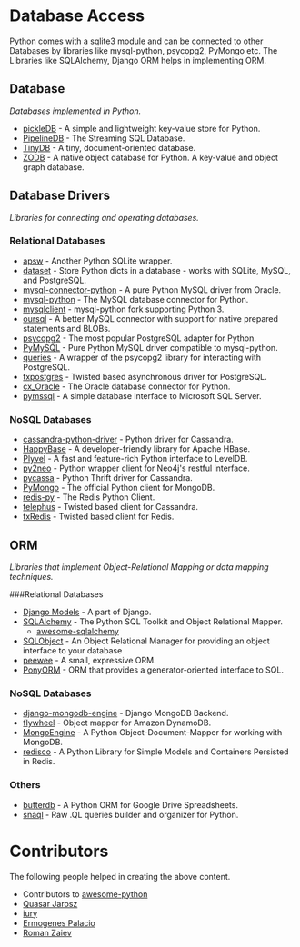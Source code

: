 Database Access
===============

Python comes with a sqlite3 module and can be connected to other Databases by libraries like mysql-python, psycopg2, PyMongo etc. The Libraries like SQLAlchemy, Django ORM helps in implementing ORM.

Database
--------

*Databases implemented in Python.*

* [pickleDB](https://pythonhosted.org/pickleDB/) - A simple and lightweight key-value store for Python.
* [PipelineDB](http://www.pipelinedb.com/) - The Streaming SQL Database.
* [TinyDB](https://github.com/msiemens/tinydb) - A tiny, document-oriented database.
* [ZODB](http://www.zodb.org/) - A native object database for Python. A key-value and object graph database.

Database Drivers
----------------

*Libraries for connecting and operating databases.*

### Relational Databases

* [apsw](http://rogerbinns.github.io/apsw/) - Another Python SQLite wrapper.
* [dataset](https://github.com/pudo/dataset) - Store Python dicts in a database - works with SQLite, MySQL, and PostgreSQL.
* [mysql-connector-python](https://pypi.python.org/pypi/mysql-connector-python) - A pure Python MySQL driver from Oracle.
* [mysql-python](http://sourceforge.net/projects/mysql-python/) - The MySQL database connector for Python.
* [mysqlclient](https://github.com/PyMySQL/mysqlclient-python) - mysql-python fork supporting Python 3.
* [oursql](https://pythonhosted.org/oursql/) - A better MySQL connector with support for native prepared statements and BLOBs.
* [psycopg2](http://initd.org/psycopg/) - The most popular PostgreSQL adapter for Python.
* [PyMySQL](https://github.com/PyMySQL/PyMySQL) - Pure Python MySQL driver compatible to mysql-python.
* [queries](https://github.com/gmr/queries) - A wrapper of the psycopg2 library for interacting with PostgreSQL.
* [txpostgres](http://txpostgres.readthedocs.org/) - Twisted based asynchronous driver for PostgreSQL.
* [cx_Oracle](http://cx-oracle.sourceforge.net/) - The Oracle database connector for Python.
* [pymssql](http://www.pymssql.org/) - A simple database interface to Microsoft SQL Server.

### NoSQL Databases

* [cassandra-python-driver](https://github.com/datastax/python-driver) - Python driver for Cassandra.
* [HappyBase](http://happybase.readthedocs.org/) - A developer-friendly library for Apache HBase.
* [Plyvel](https://plyvel.readthedocs.org/) - A fast and feature-rich Python interface to LevelDB.
* [py2neo](http://book.py2neo.org/) - Python wrapper client for Neo4j's restful interface.
* [pycassa](https://github.com/pycassa/pycassa) - Python Thrift driver for Cassandra.
* [PyMongo](http://docs.mongodb.org/ecosystem/drivers/python/) - The official Python client for MongoDB.
* [redis-py](https://github.com/andymccurdy/redis-py) - The Redis Python Client.
* [telephus](https://github.com/driftx/Telephus) - Twisted based client for Cassandra.
* [txRedis](https://github.com/deldotdr/txRedis) - Twisted based client for Redis.

ORM
---

*Libraries that implement Object-Relational Mapping or data mapping techniques.*

###Relational Databases

* [Django Models](https://docs.djangoproject.com/en/dev/topics/db/models/) - A part of Django.
* [SQLAlchemy](http://www.sqlalchemy.org/) - The Python SQL Toolkit and Object Relational Mapper.
    * [awesome-sqlalchemy](https://github.com/dahlia/awesome-sqlalchemy)
* [SQLObject](http://www.sqlobject.org/) - An Object Relational Manager for providing an object interface to your database
* [peewee](https://github.com/coleifer/peewee) - A small, expressive ORM.
* [PonyORM](http://ponyorm.com) - ORM that provides a generator-oriented interface to SQL.

### NoSQL Databases

* [django-mongodb-engine](https://github.com/django-nonrel/mongodb-engine) - Django MongoDB Backend.
* [flywheel](https://github.com/mathcamp/flywheel) - Object mapper for Amazon DynamoDB.
* [MongoEngine](http://mongoengine.org/) - A Python Object-Document-Mapper for working with MongoDB.
* [redisco](https://github.com/kiddouk/redisco) - A Python Library for Simple Models and Containers Persisted in Redis.

### Others

* [butterdb](https://github.com/Widdershin/butterdb) - A Python ORM for Google Drive Spreadsheets.
* [snaql](https://github.com/semirook/snaql) - Raw .QL queries builder and organizer for Python.

Contributors
============

The following people helped in creating the above content.

* Contributors to <a href="https://github.com/vinta/awesome-python" target="_blank">awesome-python</a>
* [Quasar Jarosz](https://github.com/quasarj)
* [iury](https://github.com/IuryAlves)
* [Ermogenes Palacio](https://github.com/ermogenes/)
* [Roman Zaiev](https://github.com/semirook)
